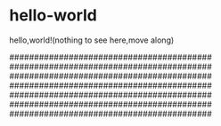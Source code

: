 # hello-world
hello,world!(nothing to see here,move along)

#########################################
#########################################
#########################################
#########################################
#########################################
#########################################
#########################################
